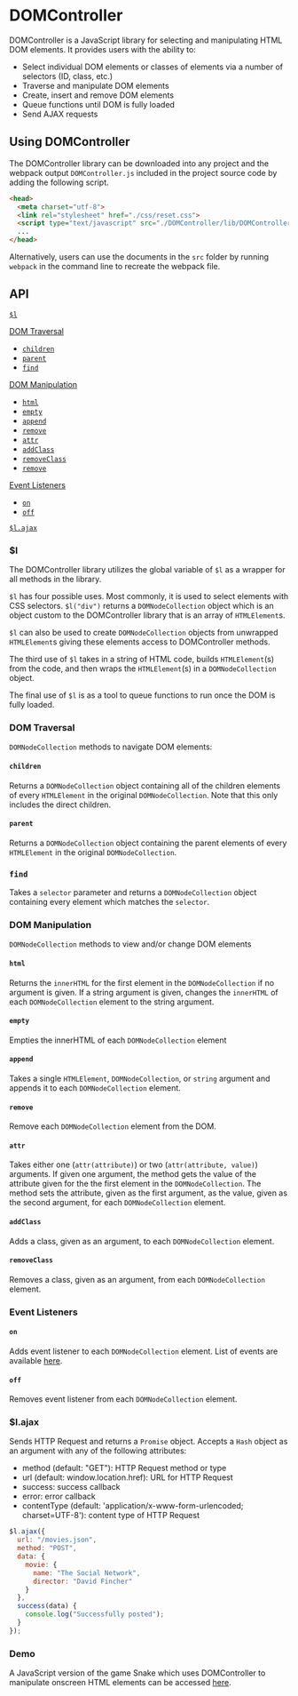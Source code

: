 # DOMController

DOMController is a JavaScript library for selecting and manipulating HTML DOM elements. It provides users with the ability to:
  * Select individual DOM elements or classes of elements via a number of selectors (ID, class, etc.)
  * Traverse and manipulate DOM elements
  * Create, insert and remove DOM elements
  * Queue functions until DOM is fully loaded
  * Send AJAX requests

## Using DOMController

The DOMController library can be downloaded into any project and the webpack output `DOMController.js` included in the project source code by adding the following script.

```html
<head>
  <meta charset="utf-8">
  <link rel="stylesheet" href="./css/reset.css">
  <script type="text/javascript" src="./DOMController/lib/DOMController.js"></script>
  ...
</head>
```

Alternatively, users can use the documents in the `src` folder by running `webpack` in the command line to recreate the webpack file.

## API

[`$l`](#l)

[DOM Traversal](#dom-traversal)
  * [`children`](#children)  
  * [`parent`](#parent)  
  * [`find`](#find)

[DOM Manipulation](#dom-manipulation)  
  * [`html`](#html)  
  * [`empty`](#empty)  
  * [`append`](#append)  
  * [`remove`](#remove)  
  * [`attr`](#attr)  
  * [`addClass`](#addclass)  
  * [`removeClass`](#removeclass)  
  * [`remove`](#remove)  

[Event Listeners](#event-listeners)  
  * [`on`](#on)  
  * [`off`](#off)  

[`$l.ajax`](#lajax)

### $l

The DOMController library utilizes the global variable of `$l` as a wrapper for all methods in the library.  

`$l` has four possible uses. Most commonly, it is used to select elements with CSS selectors.  `$l("div")` returns a `DOMNodeCollection` object which is an object custom to the DOMController library that is an array of `HTMLElement`s.  

`$l` can also be used to create `DOMNodeCollection` objects from unwrapped `HTMLElement`s giving these elements access to DOMController methods.  

The third use of `$l` takes in a string of HTML code, builds `HTMLElement`(s) from the code, and then wraps the `HTMLElement`(s) in a `DOMNodeCollection` object.

The final use of `$l` is as a tool to queue functions to run once the DOM is fully loaded.

### DOM Traversal

`DOMNodeCollection` methods to navigate DOM elements:

#### `children`

Returns a `DOMNodeCollection` object containing all of the children elements of every `HTMLElement` in the original `DOMNodeCollection`.  Note that this only includes the direct children.

#### `parent`

Returns a `DOMNodeCollection` object containing the parent elements of every `HTMLElement` in the original `DOMNodeCollection`.  

### `find`

Takes a `selector` parameter and returns a `DOMNodeCollection` object containing every element which matches the `selector`.

### DOM Manipulation

`DOMNodeCollection` methods to view and/or change DOM elements

#### `html`

Returns the `innerHTML` for the first element in the `DOMNodeCollection` if no argument is given.  If a string argument is given, changes the `innerHTML` of each `DOMNodeCollection` element to the string argument.

#### `empty`

Empties the innerHTML of each `DOMNodeCollection` element

#### `append`

Takes a single `HTMLElement`, `DOMNodeCollection`, or `string` argument and appends it to each `DOMNodeCollection` element.

#### `remove`

Remove each `DOMNodeCollection` element from the DOM.

#### `attr`

Takes either one (`attr(attribute)`) or two (`attr(attribute, value)`) arguments.  If given one argument, the method gets the value of the attribute given for the the first element in the `DOMNodeCollection`.  The method sets the attribute, given as the first argument, as the value, given as the second argument, for each `DOMNodeCollection` element.

#### `addClass`

Adds a class, given as an argument, to each `DOMNodeCollection` element.

#### `removeClass`

Removes a class, given as an argument, from each `DOMNodeCollection` element.

### Event Listeners

#### `on`

Adds event listener to each `DOMNodeCollection` element.  List of events are available [here](https://developer.mozilla.org/en-US/docs/Web/Events).

#### `off`

Removes event listener from each `DOMNodeCollection` element.

### $l.ajax

Sends HTTP Request and returns a `Promise` object.  Accepts a `Hash` object as an argument with any of the following attributes:
  * method (default: "GET"): HTTP Request method or type
  * url (default: window.location.href): URL for HTTP Request
  * success: success callback
  * error: error callback
  * contentType (default: 'application/x-www-form-urlencoded; charset=UTF-8'): content type of HTTP Request

```javascript
$l.ajax({
  url: "/movies.json",
  method: "POST",
  data: {
    movie: {
      name: "The Social Network",
      director: "David Fincher"
    }
  },
  success(data) {
    console.log("Successfully posted");
  }
});
```

### Demo

A JavaScript version of the game Snake which uses DOMController to manipulate onscreen HTML elements can be accessed [here](http://google.com).
